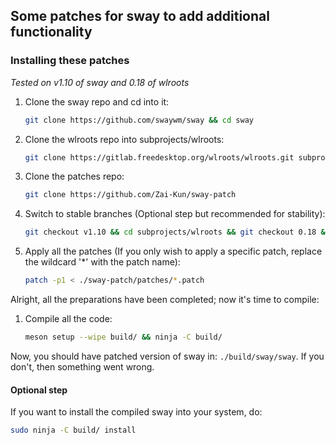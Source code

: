 ## Some patches for sway to add additional functionality

### Installing these patches
*Tested on v1.10 of sway and 0.18 of wlroots*

1. Clone the sway repo and cd into it:
    ```bash
    git clone https://github.com/swaywm/sway && cd sway
    ```
2. Clone the wlroots repo into subprojects/wlroots: 
    ```bash 
    git clone https://gitlab.freedesktop.org/wlroots/wlroots.git subprojects/wlroots
    ```
4. Clone the patches repo: 
    ```bash
    git clone https://github.com/Zai-Kun/sway-patch
    ```
3. Switch to stable branches (Optional step but recommended for stability): 
    ```bash 
    git checkout v1.10 && cd subprojects/wlroots && git checkout 0.18 && cd ../..
    ``` 
5. Apply all the patches (If you only wish to apply a specific patch, replace the wildcard '*' with the patch name): 
    ```bash
    patch -p1 < ./sway-patch/patches/*.patch
    ```

Alright, all the preparations have been completed; now it's time to compile:
1. Compile all the code: 
    ```bash
    meson setup --wipe build/ && ninja -C build/
    ```

Now, you should have patched version of sway in: `./build/sway/sway`. If you don't, then something went wrong.

#### Optional step
If you want to install the compiled sway into your system, do: 
```bash
sudo ninja -C build/ install
```
